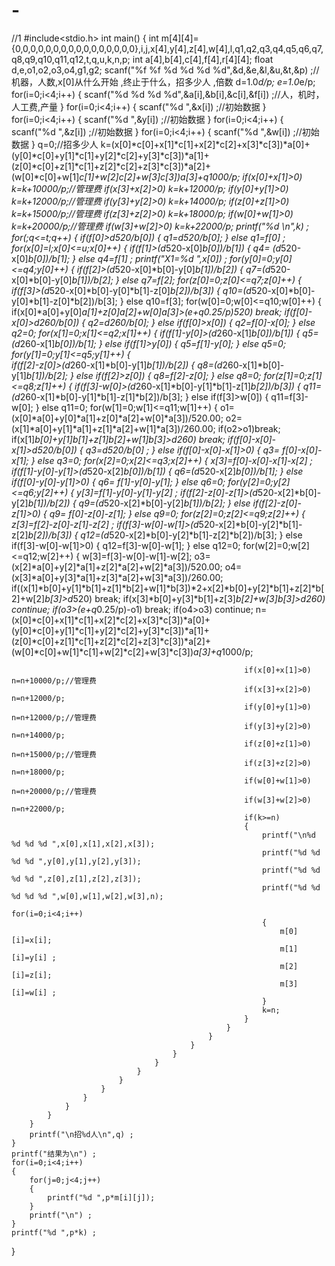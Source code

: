 # -
//1
#include<stdio.h>
int main()
{
	int m[4][4]={0,0,0,0,0,0,0,0,0,0,0,0,0,0,0,0},i,j,x[4],y[4],z[4],w[4],l,q1,q2,q3,q4,q5,q6,q7,q8,q9,q10,q11,q12,t,q,u,k,n,p;
	int a[4],b[4],c[4],f[4],r[4][4];
	float d,e,o1,o2,o3,o4,g1,g2;
	scanf("%f %f %d %d %d %d",&d,&e,&l,&u,&t,&p) ;//机器，人数,x[0]从什么开始 ,终止于什么，招多少人 ,倍数 
	d=1.0*d/p;
	e=1.0*e/p;
	for(i=0;i<4;i++)
	{
		scanf("%d %d %d %d",&a[i],&b[i],&c[i],&f[i]) ;//人，机时，人工费,产量 
	}
	for(i=0;i<4;i++)
	{
		scanf("%d ",&x[i]) ;//初始数据 
	} 
	for(i=0;i<4;i++)
	{
		scanf("%d ",&y[i]) ;//初始数据 
	}
	for(i=0;i<4;i++)
	{
		scanf("%d ",&z[i]) ;//初始数据 
	}
	for(i=0;i<4;i++)
	{
		scanf("%d ",&w[i]) ;//初始数据 
	}
	q=0;//招多少人 
	k=(x[0]*c[0]+x[1]*c[1]+x[2]*c[2]+x[3]*c[3])*a[0]+(y[0]*c[0]+y[1]*c[1]+y[2]*c[2]+y[3]*c[3])*a[1]+(z[0]*c[0]+z[1]*c[1]+z[2]*c[2]+z[3]*c[3])*a[2]+(w[0]*c[0]+w[1]*c[1]+w[2]*c[2]+w[3]*c[3])*a[3]+q*1000/p;
	if(x[0]+x[1]>0) k=k+10000/p;//管理费
	if(x[3]+x[2]>0) k=k+12000/p;
	if(y[0]+y[1]>0) k=k+12000/p;//管理费 
	if(y[3]+y[2]>0) k=k+14000/p;
	if(z[0]+z[1]>0) k=k+15000/p;//管理费 
	if(z[3]+z[2]>0) k=k+18000/p;
	if(w[0]+w[1]>0) k=k+20000/p;//管理费 
	if(w[3]+w[2]>0) k=k+22000/p;
	printf("%d \n",k) ;
	for(;q<=t;q++) 
	{ 
		if(f[0]>d*520/b[0]) 
		{
			q1=d*520/b[0];
		}
		else q1=f[0] ;
		for(x[0]=l;x[0]<=u;x[0]++)
		{ 
			if(f[1]>(d*520-x[0]*b[0])/b[1]) 
			{
				q4= (d*520-x[0]*b[0])/b[1];
			} 
			else q4=f[1] ;
			printf("X1=%d ",x[0]) ;
			for(y[0]=0;y[0]<=q4;y[0]++)
			{
				if(f[2]>(d*520-x[0]*b[0]-y[0]*b[1])/b[2]) 
				{
					q7=(d*520-x[0]*b[0]-y[0]*b[1])/b[2];
				} 
				else q7=f[2];
				for(z[0]=0;z[0]<=q7;z[0]++)
				{
					if(f[3]>(d*520-x[0]*b[0]-y[0]*b[1]-z[0]*b[2])/b[3]) 
					{
						q10=(d*520-x[0]*b[0]-y[0]*b[1]-z[0]*b[2])/b[3];
					} 
					else q10=f[3]; 
					for(w[0]=0;w[0]<=q10;w[0]++)
					{
						if(x[0]*a[0]+y[0]*a[1]+z[0]*a[2]+w[0]*a[3]>(e+q*0.25/p)*520) break;
						if(f[0]-x[0]>d*260/b[0]) 
						{
							q2=d*260/b[0];
						} 
						else if(f[0]>x[0]) 
						{
							q2=f[0]-x[0];
						} 
						else q2=0;
						for(x[1]=0;x[1]<=q2;x[1]++) 
						{ 
							if(f[1]-y[0]>(d*260-x[1]*b[0])/b[1]) 
							{
								q5= (d*260-x[1]*b[0])/b[1];
							} 
							else if(f[1]>y[0]) 
							{
								q5=f[1]-y[0];
							} 
							else q5=0;
							for(y[1]=0;y[1]<=q5;y[1]++) 
							{  
								if(f[2]-z[0]>(d*260-x[1]*b[0]-y[1]*b[1])/b[2]) 
								{
									q8=(d*260-x[1]*b[0]-y[1]*b[1])/b[2];
								} 
								else if(f[2]>z[0]) 
								{
									q8=f[2]-z[0];
								}
								else q8=0;
								for(z[1]=0;z[1]<=q8;z[1]++) 
								{ 
									if(f[3]-w[0]>(d*260-x[1]*b[0]-y[1]*b[1]-z[1]*b[2])/b[3])
									{
										q11=(d*260-x[1]*b[0]-y[1]*b[1]-z[1]*b[2])/b[3];
									} 
									else if(f[3]>w[0])
									{
										q11=f[3]-w[0];
									} 
									else q11=0;
									for(w[1]=0;w[1]<=q11;w[1]++)
									{ 
										o1=(x[0]*a[0]+y[0]*a[1]+z[0]*a[2]+w[0]*a[3])/520.00;
										o2=(x[1]*a[0]+y[1]*a[1]+z[1]*a[2]+w[1]*a[3])/260.00;
										if(o2>o1)break; 
										if(x[1]*b[0]+y[1]*b[1]+z[1]*b[2]+w[1]*b[3]>d*260) break;
										if(f[0]-x[0]-x[1]>d*520/b[0]) 
										{
											q3=d*520/b[0] ;
										} 
										else if(f[0]-x[0]-x[1]>0) 
										{
											q3= f[0]-x[0]-x[1];
										} 
										else q3=0;
										for(x[2]=0;x[2]<=q3;x[2]++) 
										{
											x[3]=f[0]-x[0]-x[1]-x[2] ;
											if(f[1]-y[0]-y[1]>(d*520-x[2]*b[0])/b[1]) 
											{
												q6=(d*520-x[2]*b[0])/b[1];
											} 
											else if(f[0]-y[0]-y[1]>0) 
											{
												q6= f[1]-y[0]-y[1];
											} 
											else q6=0;
											for(y[2]=0;y[2]<=q6;y[2]++) 
											{
												y[3]=f[1]-y[0]-y[1]-y[2] ;
												if(f[2]-z[0]-z[1]>(d*520-x[2]*b[0]-y[2]*b[1])/b[2]) 
												{
													q9=(d*520-x[2]*b[0]-y[2]*b[1])/b[2];
												} 
												else if(f[2]-z[0]-z[1]>0) 
												{
													q9= f[0]-z[0]-z[1];
												} 
												else q9=0;
												for(z[2]=0;z[2]<=q9;z[2]++) 
												{
													z[3]=f[2]-z[0]-z[1]-z[2] ;
													if(f[3]-w[0]-w[1]>(d*520-x[2]*b[0]-y[2]*b[1]-z[2]*b[2])/b[3]) 
													{
														q12=(d*520-x[2]*b[0]-y[2]*b[1]-z[2]*b[2])/b[3];
													} 
													else if(f[3]-w[0]-w[1]>0) 
													{
														q12=f[3]-w[0]-w[1];
													} 
													else q12=0;
													for(w[2]=0;w[2]<=q12;w[2]++) 
													{
														w[3]=f[3]-w[0]-w[1]-w[2];
														o3=(x[2]*a[0]+y[2]*a[1]+z[2]*a[2]+w[2]*a[3])/520.00;
														o4=(x[3]*a[0]+y[3]*a[1]+z[3]*a[2]+w[3]*a[3])/260.00;
														if((x[1]*b[0]+y[1]*b[1]+z[1]*b[2]+w[1]*b[3])*2+x[2]*b[0]+y[2]*b[1]+z[2]*b[2]+w[2]*b[3]>d*520) break;
														if(x[3]*b[0]+y[3]*b[1]+z[3]*b[2]+w[3]*b[3]>d*260) continue;
														if(o3>(e+q*0.25/p)-o1) break;
														if(o4>o3) continue; 
														n=(x[0]*c[0]+x[1]*c[1]+x[2]*c[2]+x[3]*c[3])*a[0]+(y[0]*c[0]+y[1]*c[1]+y[2]*c[2]+y[3]*c[3])*a[1]+(z[0]*c[0]+z[1]*c[1]+z[2]*c[2]+z[3]*c[3])*a[2]+(w[0]*c[0]+w[1]*c[1]+w[2]*c[2]+w[3]*c[3])*a[3]+q*1000/p;
														
														if(x[0]+x[1]>0) n=n+10000/p;//管理费
														if(x[3]+x[2]>0) n=n+12000/p;
														if(y[0]+y[1]>0) n=n+12000/p;//管理费 
														if(y[3]+y[2]>0) n=n+14000/p;
														if(z[0]+z[1]>0) n=n+15000/p;//管理费 
														if(z[3]+z[2]>0) n=n+18000/p;
														if(w[0]+w[1]>0) n=n+20000/p;//管理费 
														if(w[3]+w[2]>0) n=n+22000/p;
														if(k>=n)
														{ 
															printf("\n%d %d %d %d ",x[0],x[1],x[2],x[3]);
															printf("%d %d %d %d ",y[0],y[1],y[2],y[3]);
															printf("%d %d %d %d ",z[0],z[1],z[2],z[3]);
															printf("%d %d %d %d %d ",w[0],w[1],w[2],w[3],n);
															for(i=0;i<4;i++)
															{ 
																m[0][i]=x[i];
																m[1][i]=y[i] ;
																m[2][i]=z[i];
																m[3][i]=w[i] ;
															}
															k=n;
														}		 
													} 
												} 
											} 
										} 
									}
								}
							}
						} 
					}
				}
			}
		}
		printf("\n招%d人\n",q) ;
	} 
	printf("结果为\n") ;
	for(i=0;i<4;i++)
	{
		for(j=0;j<4;j++)
		{
			printf("%d ",p*m[i][j]); 
		} 
		printf("\n") ;
	}
	printf("%d ",p*k) ;
}
